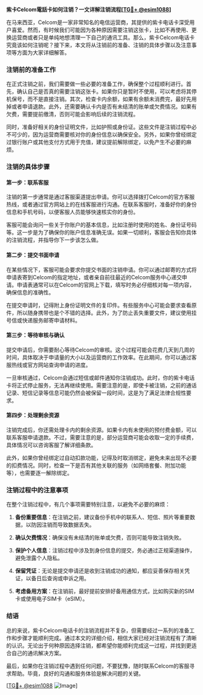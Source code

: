 **紫卡Celcom電話卡如何注销？一文详解注销流程[[TG💪+ @esim1088](https://t.me/s/esim1088)]**

在马来西亚，Celcom是一家非常知名的电信运营商，其提供的紫卡电话卡深受用户喜爱。然而，有时候我们可能因为各种原因需要注销这张卡，比如不再使用、更换运营商或者只是单纯地想清理一下自己的通讯工具。那么，紫卡Celcom电话卡究竟该如何注销呢？接下来，本文将从注销前的准备、注销的具体步骤以及注意事项等方面为大家详细解答。

### 注销前的准备工作

在正式注销之前，我们需要做一些必要的准备工作，确保整个过程顺利进行。首先，确认自己是否真的需要注销这张卡。如果你只是暂时不使用，可以考虑将其停机保号，而不是直接注销。其次，检查卡内余额，如果有余额未消费完，最好先用掉或者申请退款。此外，还需要确认卡内是否有未结清的账单或欠费情况。如果有欠费，需要提前缴清，否则可能会影响后续的注销流程。

同时，准备好相关的身份证明文件，比如护照或身份证。这些文件是注销过程中必不可少的，因为运营商需要核对你的身份信息以确保安全。另外，如果你曾经绑定过银行账户或其他支付方式用于充值，建议提前解除绑定，以免产生不必要的麻烦。

### 注销的具体步骤

#### 第一步：联系客服

注销的第一步通常是通过客服渠道提出申请。你可以选择拨打Celcom的官方客服热线，或者通过官方网站上的在线客服进行沟通。在联系客服时，准备好你的身份信息和手机号码，以便客服人员能够快速核实你的身份。

客服可能会询问一些关于你账户的基本信息，比如注册时使用的姓名、身份证号码等。这一步是为了确保你的账户信息准确无误。如果一切顺利，客服会告知你具体的注销流程，并指导你下一步该怎么做。

#### 第二步：提交书面申请

在某些情况下，客服可能会要求你提交书面的注销申请。你可以通过邮寄的方式将申请表寄到Celcom的指定地址，或者亲自前往最近的Celcom服务中心递交申请。申请表通常可以在Celcom的官网上下载，填写时务必仔细核对每一项内容，确保信息的准确性。

在提交申请时，记得附上身份证明文件的复印件。有些服务中心可能会要求查看原件，所以随身携带也是个不错的选择。此外，为了防止丢失重要文件，建议使用挂号信或快递服务邮寄申请材料。

#### 第三步：等待审核与确认

提交申请后，你需要耐心等待Celcom的审核。这个过程可能会花费几天到几周的时间，具体取决于申请量的大小以及运营商的工作效率。在此期间，你可以通过客服热线或官方网站查询申请的进度。

一旦审核通过，Celcom会通过短信或邮件通知你注销成功。此时，你的紫卡电话卡将正式停止服务，无法再继续使用。需要注意的是，即使卡被注销，之前的通话记录、短信记录等信息可能仍然会被保留一段时间，这是为了满足法律合规性要求。

#### 第四步：处理剩余资源

注销完成后，你还需处理卡内的剩余资源。如果卡内有未使用的预付费金额，可以联系客服申请退款。不过，需要注意的是，部分运营商可能会收取一定的手续费，具体情况可以咨询客服了解详细条款。

此外，如果你曾经绑定过自动扣款功能，记得及时取消绑定，避免未来出现不必要的扣费情况。同时，检查一下是否有其他关联的服务（如网络套餐、附加功能等），也需要逐一解除绑定。

### 注销过程中的注意事项

在整个注销过程中，有几个事项需要特别注意，以避免不必要的麻烦：

1. **备份重要信息**：在注销之前，建议备份手机中的联系人、短信、照片等重要数据，以防因注销而导致数据丢失。
   
2. **确认欠费情况**：确保没有未结清的账单或欠费，否则可能导致注销失败。

3. **保护个人信息**：注销过程中涉及到身份信息的提交，务必通过正规渠道操作，避免泄露个人隐私。

4. **保留凭证**：无论是提交申请还是收到注销成功的通知，都应妥善保存相关凭证，以备日后查询或申诉之用。

5. **考虑备用方案**：在注销前，最好提前安排好备用通信方式，比如购买新的SIM卡或使用电子SIM卡（eSIM）。

### 结语

总的来说，紫卡Celcom电话卡的注销流程并不复杂，但需要经过一系列的准备工作和步骤才能顺利完成。通过本文的详细介绍，相信大家已经对注销流程有了清晰的认识。无论出于何种原因选择注销，都希望你能顺利完成这一过程，并找到更适合自己的通讯解决方案。

最后，如果你在注销过程中遇到任何问题，不要犹豫，随时联系Celcom的客服寻求帮助。毕竟，良好的沟通和服务体验是解决问题的关键。

[[TG💪+ @esim1088](https://t.me/s/esim1088) ![Image](https://i.postimg.cc/4NQfJmqS/Snipaste-2025-05-13-00-14-12.png)]